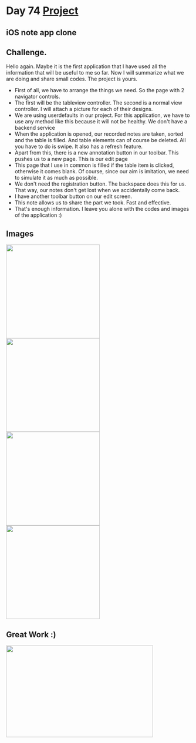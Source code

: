 # Day 74 <a href="https://github.com/devmehmetates/365-day-of-code/tree/main/Project/Day66-Challenge/Day74-Challenge"> Project </a>

## iOS note app clone

## Challenge.
Hello again. Maybe it is the first application that I have used all the information that will be useful to me so far. Now I will summarize what we are doing and share small codes. The project is yours.

+ First of all, we have to arrange the things we need. So the page with 2 navigator controls.
+ The first will be the tableview controller. The second is a normal view controller. I will attach a picture for each of their designs.
+ We are using userdefaults in our project. For this application, we have to use any method like this because it will not be healthy. We don't have a backend service
+ When the application is opened, our recorded notes are taken, sorted and the table is filled. And table elements can of course be deleted. All you have to do is swipe. It also has a refresh feature.
+ Apart from this, there is a new annotation button in our toolbar. This pushes us to a new page. This is our edit page
+ This page that I use in common is filled if the table item is clicked, otherwise it comes blank. Of course, since our aim is imitation, we need to simulate it as much as possible. 
+ We don't need the registration button. The backspace does this for us. That way, our notes don't get lost when we accidentally come back.
+ I have another toolbar button on our edit screen.
+ This note allows us to share the part we took. Fast and effective.
+ That's enough information. I leave you alone with the codes and images of the application :)

## Images

<div>
  
  <img src="https://user-images.githubusercontent.com/74152011/158447037-31c24ef9-9a9f-4236-88e1-67ec3a763a67.png" width=255>
  <img src="https://user-images.githubusercontent.com/74152011/158447010-2c208deb-8d11-4d8f-8cee-20630612c457.png" width=255>
  <img src="https://user-images.githubusercontent.com/74152011/158447027-62981e24-7c0d-451c-9917-943e61aa16a3.png" width=255>
  <img src="https://user-images.githubusercontent.com/74152011/158447018-6e772bfd-f1bc-4fef-8628-b956a6c8b0fb.png" width=255>


  
  
  
</div>

## Great Work :)
<img src="https://c.tenor.com/AZdWIW_F0McAAAAC/confetti-celebration.gif" width="400" height="250"/>

